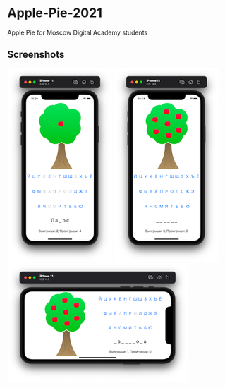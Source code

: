 # Apple-Pie-2021

Apple Pie for Moscow Digital Academy students

## Screenshots

![Screenshot1](https://github.com/vtretjakov/Apple-Pie-2021/blob/main/Apple%20Pie%202021/Screenshots/Screenshot01.png?raw=true) 
![Screenshot2](https://github.com/vtretjakov/Apple-Pie-2021/blob/main/Apple%20Pie%202021/Screenshots/Screenshot02.png?raw=true)
![Screenshot3](https://github.com/vtretjakov/Apple-Pie-2021/blob/main/Apple%20Pie%202021/Screenshots/Screenshot03.png?raw=true)
